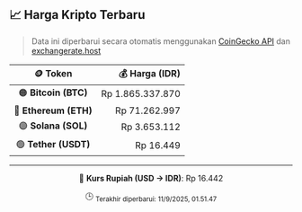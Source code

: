 

<!-- HARGA_KRIPTO -->
## 📈 Harga Kripto Terbaru

> Data ini diperbarui secara otomatis menggunakan [CoinGecko API](https://www.coingecko.com/) dan [exchangerate.host](https://exchangerate.host/)

<div align="center">

| 🪙 Token | 💰 Harga (IDR) |
|:------:|---------------:|
| 🟠 **Bitcoin (BTC)**   | Rp 1.865.337.870 |
| 🔵 **Ethereum (ETH)**  | Rp 71.262.997 |
| 🟣 **Solana (SOL)**    | Rp 3.653.112 |
| 🟢 **Tether (USDT)**   | Rp 16.449 |

---

💱 **Kurs Rupiah (USD → IDR)**: Rp 16.442

🕒 <sub>Terakhir diperbarui: 11/9/2025, 01.51.47</sub>

</div>
<!-- /HARGA_KRIPTO -->